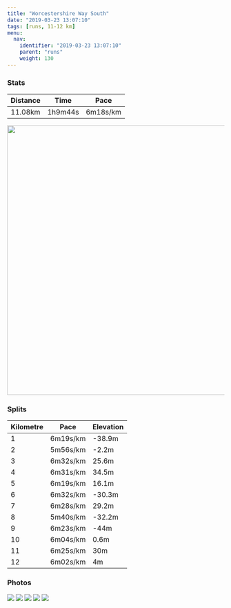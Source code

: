 ```yaml
---
title: "Worcestershire Way South"
date: "2019-03-23 13:07:10"
tags: [runs, 11-12 km]
menu:
  nav:
    identifier: "2019-03-23 13:07:10"
    parent: "runs"
    weight: 130
---
```


### Stats

| Distance | Time | Pace |
|----------|------|------|
|11.08km|1h9m44s|6m18s/km|

<img src='https://maps.googleapis.com/maps/api/staticmap?maptype=terrain&path=enc:mi{}HxvsMyDgg@pAk^}CgOrA{EvQcF|F}[rGuTtDwBpAyG@zGzGqBbOtDx@aEvFgF|e@wL~PyKnY|IbSAxEaRfGxLuDiJeBu@cElQoSBkY{IyPzK}e@tLsFbFw@fEmEiBkCpA_HwD_KpEwItWmFf[sQbEkA|DbDpPgBtLFbOfBh]hA|C&key=AIzaSyBPVQ_iynBzLujdhfLzy8Z-5zczbktE55k&size=800x800&scale=2&markers=color:yellow|label:S|52.24615,-2.39997&markers=color:green|label:F|52.246159999999996,-2.39901' width='625' />

### Splits

| Kilometre | Pace | Elevation |
|------|------|-----------|
|1|6m19s/km|-38.9m|
|2|5m56s/km|-2.2m|
|3|6m32s/km|25.6m|
|4|6m31s/km|34.5m|
|5|6m19s/km|16.1m|
|6|6m32s/km|-30.3m|
|7|6m28s/km|29.2m|
|8|5m40s/km|-32.2m|
|9|6m23s/km|-44m|
|10|6m04s/km|0.6m|
|11|6m25s/km|30m|
|12|6m02s/km|4m|

### Photos
<img src='https://dgtzuqphqg23d.cloudfront.net/lu3lsOnfsUVQ1rHhAG5rL_4rI1FGVCggwkOHIAF_Jl8-576x768.jpg'>

<img src='https://dgtzuqphqg23d.cloudfront.net/hJuifTrTHc4_rMZ2giLY-Q1QDntN2ziH1xPJ_kICHAw-768x576.jpg'>

<img src='https://dgtzuqphqg23d.cloudfront.net/PXMjLkwKOyT6H0ZacuYTUOUmWjcSf7XcIehs8s6Zfrc-576x768.jpg'>

<img src='https://dgtzuqphqg23d.cloudfront.net/PRmKq44eiwlBnF-MPkrlGgQHv_VWWLNeMaHinwFeU04-768x576.jpg'>

<img src='https://dgtzuqphqg23d.cloudfront.net/ArYHDeBEVYrlgCUSeAiOJv4TAk9PY-vF2qWsIcVLS0g-768x576.jpg'>
